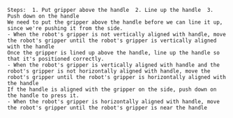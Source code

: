 
    Steps:  1. Put gripper above the handle  2. Line up the handle  3. Push down on the handle
    We need to put the gripper above the handle before we can line it up, since we're pushing it from the side.
    - When the robot's gripper is not vertically aligned with handle, move the robot's gripper until the robot's gripper is vertically aligned with the handle
    Once the gripper is lined up above the handle, line up the handle so that it's positioned correctly.
    - When the robot's gripper is vertically aligned with handle and the robot's gripper is not horizontally aligned with handle, move the robot's gripper until the robot's gripper is horizontally aligned with the handle
    If the handle is aligned with the gripper on the side, push down on the handle to press it.
    - When the robot's gripper is horizontally aligned with handle, move the robot's gripper until the robot's gripper is near the handle